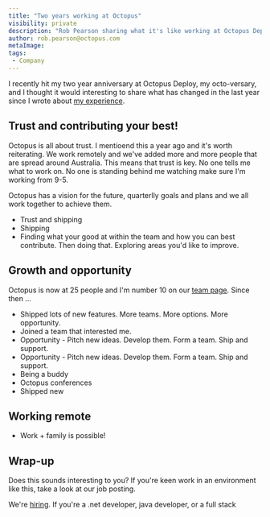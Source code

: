 ```yaml
---
title: "Two years working at Octopus"
visibility: private
description: "Rob Pearson sharing what it's like working at Octopus Deploy after two years."
author: rob.pearson@octopus.com
metaImage: 
tags:
 - Company
---
```


I recently hit my two year anniversary at Octopus Deploy, my octo-versary, and I thought it would interesting to share what has changed in the last year since I wrote about [my experience](https://octopus.com/blog/first-year-working-at-octopus).  

## Trust and contributing your best!

Octopus is all about trust. I mentioend this a year ago and it's worth reiterating.  We work remotely and we've added more and more people that are spread around Australia.  This means that trust is key.  No one tells me what to work on.  No one is standing behind me watching make sure I'm working from 9-5.  

Octopus has a vision for the future, quarterlly goals and plans and we all work together to achieve them.  

- Trust and shipping
- Shipping
- Finding what your good at within the team and how you can best contribute.  Then doing that.  Exploring areas you'd like to improve. 

## Growth and opportunity

Octopus is now at 25 people and I'm number 10 on our [team page](https://octopus.com/team).  Since then ... 

- Shipped lots of new features.  More teams.  More options.  More opportunity.
- Joined a team that interested me.
- Opportunity - Pitch new ideas.  Develop them.  Form a team.  Ship and support.
- Opportunity - Pitch new ideas.  Develop them.  Form a team.  Ship and support.
- Being a buddy
- Octopus conferences
- Shipped new 

## Working remote

- Work + family is possible!

## Wrap-up

Does this sounds interesting to you?  If you're keen work in an environment like this, take a look at our job posting.

We're [hiring](https://stackoverflow.com/jobs/50144/senior-software-engineer-octopus-deploy).  If you're a .net developer, java developer, or a full stack   